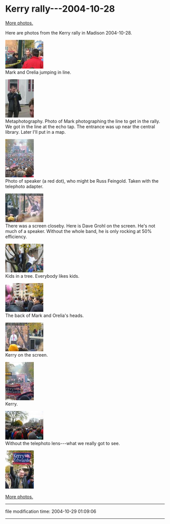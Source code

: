 Kerry rally---2004-10-28
========================

[More photos.](/p/photos)

Here are photos from the Kerry rally in Madison 2004-10-28.

[![[Thumb]](/photos/thumb/2004-10-28-img_1528.jpg)](/photos/2004-10-28-img_1528.jpg)  
Mark and Orelia jumping in line.

[![[Thumb]](/photos/thumb/2004-10-28-img_1529.jpg)](/photos/2004-10-28-img_1529.jpg)  
Metaphotography. Photo of Mark photographing the line to get in the rally. We got in the line at the echo tap. The entrance was up near the central library. Later I'll put in a map.

[![[Thumb]](/photos/thumb/2004-10-28-img_1530.jpg)](/photos/2004-10-28-img_1530.jpg)  
Photo of speaker (a red dot), who might be Russ Feingold. Taken with the telephoto adapter.

[![[Thumb]](/photos/thumb/2004-10-28-img_1534.jpg)](/photos/2004-10-28-img_1534.jpg)  
There was a screen closeby. Here is Dave Grohl on the screen. He's not much of a speaker. Without the whole band, he is only rocking at 50% efficiency.

[![[Thumb]](/photos/thumb/2004-10-28-img_1537.jpg)](/photos/2004-10-28-img_1537.jpg)  
Kids in a tree. Everybody likes kids.

[![[Thumb]](/photos/thumb/2004-10-28-img_1545.jpg)](/photos/2004-10-28-img_1545.jpg)  
The back of Mark and Orelia's heads.

[![[Thumb]](/photos/thumb/2004-10-28-img_1546.jpg)](/photos/2004-10-28-img_1546.jpg)  
Kerry on the screen.

[![[Thumb]](/photos/thumb/2004-10-28-img_1547.jpg)](/photos/2004-10-28-img_1547.jpg)  
Kerry.

[![[Thumb]](/photos/thumb/2004-10-28-img_1548.jpg)](/photos/2004-10-28-img_1548.jpg)  
Without the telephoto lens---what we really got to see.

[![[Thumb]](/photos/thumb/2004-10-28-img_1549.jpg)](/photos/2004-10-28-img_1549.jpg)

[More photos.](/p/photos)

* * *

file modification time: 2004-10-29 01:09:06

* * *
